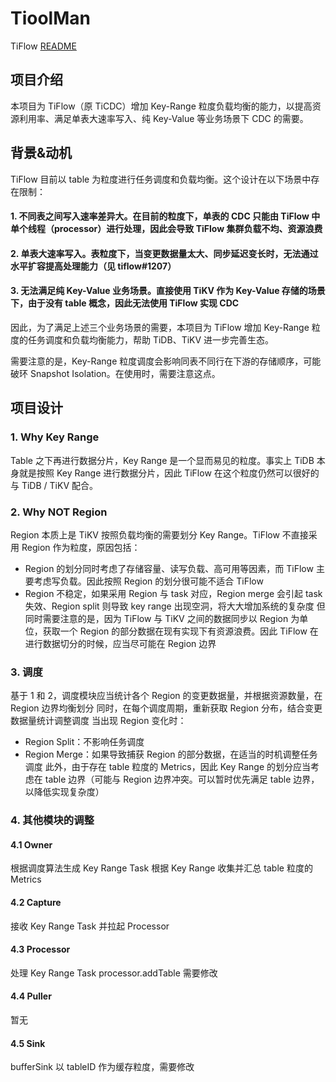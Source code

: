 # TioolMan

TiFlow [README](README-TiCDC.md)

## 项目介绍

本项目为 TiFlow（原 TiCDC）增加 Key-Range 粒度负载均衡的能力，以提高资源利用率、满足单表大速率写入、纯 Key-Value 等业务场景下 CDC 的需要。

## 背景&动机

TiFlow 目前以 table 为粒度进行任务调度和负载均衡。这个设计在以下场景中存在限制：

#### 1. 不同表之间写入速率差异大。在目前的粒度下，单表的 CDC 只能由 TiFlow 中单个线程（processor）进行处理，因此会导致 TiFlow 集群负载不均、资源浪费
#### 2. 单表大速率写入。表粒度下，当变更数据量太大、同步延迟变长时，无法通过水平扩容提高处理能力（见 tiflow#1207）
#### 3. 无法满足纯 Key-Value 业务场景。直接使用 TiKV 作为 Key-Value 存储的场景下，由于没有 table 概念，因此无法使用 TiFlow 实现 CDC

因此，为了满足上述三个业务场景的需要，本项目为 TiFlow 增加 Key-Range 粒度的任务调度和负载均衡能力，帮助 TiDB、TiKV 进一步完善生态。

需要注意的是，Key-Range 粒度调度会影响同表不同行在下游的存储顺序，可能破环 Snapshot Isolation。在使用时，需要注意这点。

## 项目设计

### 1. Why Key Range
Table 之下再进行数据分片，Key Range 是一个显而易见的粒度。事实上 TiDB 本身就是按照 Key Range 进行数据分片，因此 TiFlow 在这个粒度仍然可以很好的与 TiDB / TiKV 配合。

### 2. Why NOT Region
Region 本质上是 TiKV 按照负载均衡的需要划分 Key Range。TiFlow 不直接采用 Region 作为粒度，原因包括：

* Region 的划分同时考虑了存储容量、读写负载、高可用等因素，而 TiFlow 主要考虑写负载。因此按照 Region 的划分很可能不适合 TiFlow
* Region 不稳定，如果采用 Region 与 task 对应，Region merge 会引起 task 失效、Region split 则导致 key range 出现空洞，将大大增加系统的复杂度
但同时需要注意的是，因为 TiFlow 与 TiKV 之间的数据同步以 Region 为单位，获取一个 Region 的部分数据在现有实现下有资源浪费。因此 TiFlow 在进行数据切分的时候，应当尽可能在 Region 边界

### 3. 调度
基于 1 和 2，调度模块应当统计各个 Region 的变更数据量，并根据资源数量，在 Region 边界均衡划分
同时，在每个调度周期，重新获取 Region 分布，结合变更数据量统计调整调度
当出现 Region 变化时：
* Region Split：不影响任务调度
* Region Merge：如果导致捕获 Region 的部分数据，在适当的时机调整任务调度
此外，由于存在 table 粒度的 Metrics，因此 Key Range 的划分应当考虑在 table 边界（可能与 Region 边界冲突。可以暂时优先满足 table 边界，以降低实现复杂度）

### 4. 其他模块的调整

#### 4.1 Owner
根据调度算法生成 Key Range Task
根据 Key Range 收集并汇总 table 粒度的 Metrics

#### 4.2 Capture
接收 Key Range Task 并拉起 Processor

#### 4.3 Processor
处理 Key Range Task
processor.addTable 需要修改

#### 4.4 Puller
暂无

#### 4.5 Sink
bufferSink 以 tableID 作为缓存粒度，需要修改

